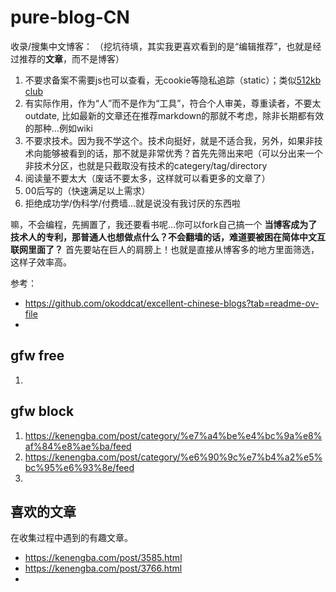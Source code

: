 # pure-blog-CN
收录/搜集中文博客：
（挖坑待填，其实我更喜欢看到的是“编辑推荐”，也就是经过推荐的**文章**，而不是博客）

1. 不要求备案不需要js也可以查看，无cookie等隐私追踪（static）；类似[512kb club](https://github.com/kevquirk/512kb.club)
2. 有实际作用，作为“人”而不是作为“工具”，符合个人审美，尊重读者，不要太outdate, 比如最新的文章还在推荐markdown的那就不考虑，除非长期都有效的那种…例如wiki
3. 不要求技术。因为我不学这个。技术向挺好，就是不适合我，另外，如果非技术向能够被看到的话，那不就是非常优秀？首先先筛出来吧（可以分出来一个非技术分区，也就是只截取没有技术的categery/tag/directory
4. 阅读量不要太大（废话不要太多，这样就可以看更多的文章了）
5. 00后写的（快速满足以上需求）
6. 拒绝成功学/伪科学/付费墙...就是说没有我讨厌的东西啦

嘛，不会编程，先搁置了，我还要看书呢…你可以fork自己搞一个
**当博客成为了技术人的专利，那普通人也想做点什么？不会翻墙的话，难道要被困在简体中文互联网里面了？**
首先要站在巨人的肩膀上！也就是直接从博客多的地方里面筛选，这样子效率高。

参考：
- https://github.com/okoddcat/excellent-chinese-blogs?tab=readme-ov-file
- 

## gfw free
1. 

## gfw block
1. https://kenengba.com/post/category/%e7%a4%be%e4%bc%9a%e8%af%84%e8%ae%ba/feed
2. https://kenengba.com/post/category/%e6%90%9c%e7%b4%a2%e5%bc%95%e6%93%8e/feed
3. 

## 喜欢的文章
在收集过程中遇到的有趣文章。

- https://kenengba.com/post/3585.html
- https://kenengba.com/post/3766.html
- 
